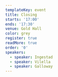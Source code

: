 ```yaml
---
templateKey: event
title: Closing
starts: '17:00'
ends: '17:30'
venue: Gold Hall
color: grey
register: true
readMore: true
order: '0'
speakers:
  - speaker: Ingestad
  - speaker: Vilella
  - speaker: Galloway
---
```


